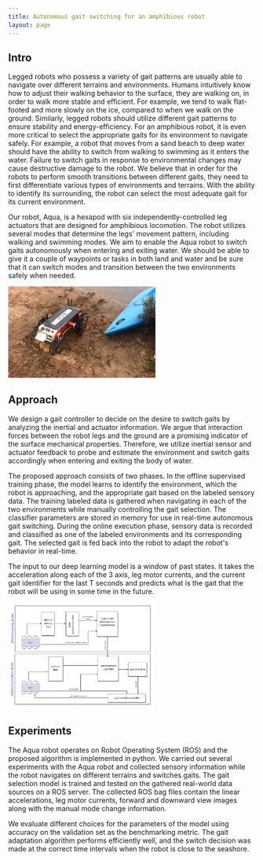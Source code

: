 ```yaml
---
title: Autonomous gait switching for an amphibious robot 
layout: page
---
```


## Intro

Legged robots who possess a variety of gait patterns are usually able to navigate over different terrains and environments. Humans intuitively know how to adjust their walking behavior to the surface, they are walking on, in order to walk more stable and efficient. For example, we tend to walk flat-footed and more slowly on the ice, compared to when we walk on the ground. Similarly, legged robots should utilize different gait patterns to ensure stability and energy-efficiency. For an amphibious robot, it is even more critical to select the appropriate gaits for its environment to navigate safely. For example, a robot that moves from a sand beach to deep water should have the ability to switch from walking to swimming as it enters the water. Failure to switch gaits in response to environmental changes may cause destructive damage to the robot. We believe that in order for the robots to perform smooth transitions between different gaits, they need to first differentiate various types of environments and terrains. With the ability to identify its surrounding, the robot can select the most adequate gait for its current environment.

Our robot, Aqua, is a hexapod with six independently-controlled leg actuators that are designed for amphibious locomotion. The robot utilizes several modes that determine the legs' movement pattern, including walking and swimming modes. We aim to enable the Aqua robot to switch gaits autonomously when entering and exiting water. We should be able to give it a couple of waypoints or tasks in both land and water and be sure that it can switch modes and transition between the two environments safely when needed.

<img src="../assets/img/projects/project-gait-switch/aqua.JPG" width="300"/>

## Approach

We design a gait controller to decide on the desire to switch gaits by analyzing the inertial and actuator information. We argue that interaction forces between the robot legs and the ground are a promising indicator of the surface mechanical properties. Therefore, we utilize inertial sensor and actuator feedback to probe and estimate the environment and switch gaits accordingly when entering and exiting the body of water.

The proposed approach consists of two phases. In the offline supervised training phase, the model learns to identify the environment, which the robot is approaching, and the appropriate gait based on the labeled sensory data. The training labeled data is gathered when navigating in each of the two environments while manually controlling the gait selection. The classifier parameters are stored in memory for use in real-time autonomous gait switching. During the online execution phase, sensory data is recorded and classified as one of the labeled environments and its corresponding gait. The selected gait is fed back into the robot to adapt the robot's behavior in real-time.

The input to our deep learning model is a window of past states. It takes the acceleration along each of the 3 axis, leg motor currents, and the current gait identifier for the last T seconds and predicts what is the gait that the robot will be using in some time in the future.

<img src="../assets/img/projects/project-gait-switch/flowchart.jpg" width="300"/>

## Experiments

The Aqua robot operates on Robot Operating System (ROS) and the proposed algorithm is implemented in python. We carried out several experiments with the Aqua robot and collected sensory information while the robot navigates on different terrains and switches gaits. The gait selection model is trained and tested on the gathered real-world data sources on a ROS server. The collected ROS bag files contain the linear accelerations, leg motor currents, forward and downward view images along with the manual mode change information.

We evaluate different choices for the parameters of the model using accuracy on the validation set as the benchmarking metric. The gait adaptation algorithm performs efficiently well, and the switch decision was made at the correct time intervals when the robot is close to the seashore.